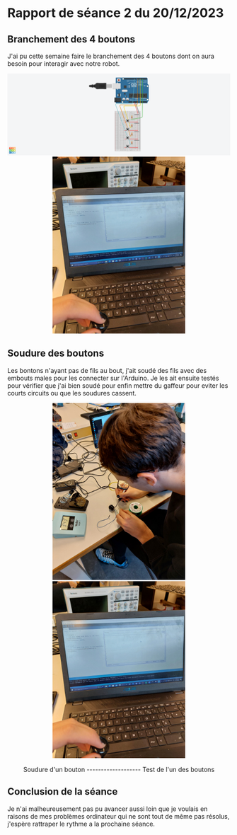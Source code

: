 # Rapport de séance 2 du 20/12/2023

## Branchement des 4 boutons
J'ai pu cette semaine faire le branchement des 4 boutons dont on aura besoin pour interagir avec notre robot.
<p align="middle">
    <img src="/Images Diverses/boutons montage.png" heignt="300" />
    <img src="https://github.com/MatveiBG/Le-Dealos/blob/main/Images%20Diverses/20231213_121834.jpg" width="300" /> 
</p>


## Soudure des boutons
Les bontons n'ayant pas de fils au bout, j'ait soudé des fils avec des embouts males pour les connecter sur l'Arduino. Je les ait ensuite testés pour vérifier que j'ai bien soudé pour enfin mettre du gaffeur pour eviter les courts circuits ou que les soudures cassent.

<p align="middle">
    <img src="https://github.com/MatveiBG/Le-Dealos/blob/main/Images%20Diverses/20231213_115449.jpg" width="300" />
    <img src="https://github.com/MatveiBG/Le-Dealos/blob/main/Images%20Diverses/20231213_121834.jpg" width="300" /> 
</p>
<p align="middle">
    <a>Soudure d'un bouton</a>
    <a>-------------------</a>
    <a>Test de l'un des boutons</a>
</p>

## Conclusion de la séance
Je n'ai malheureusement pas pu avancer aussi loin que je voulais en raisons de mes problèmes ordinateur qui ne sont tout de même pas résolus, j'espère rattraper le rythme a la prochaine séance.
